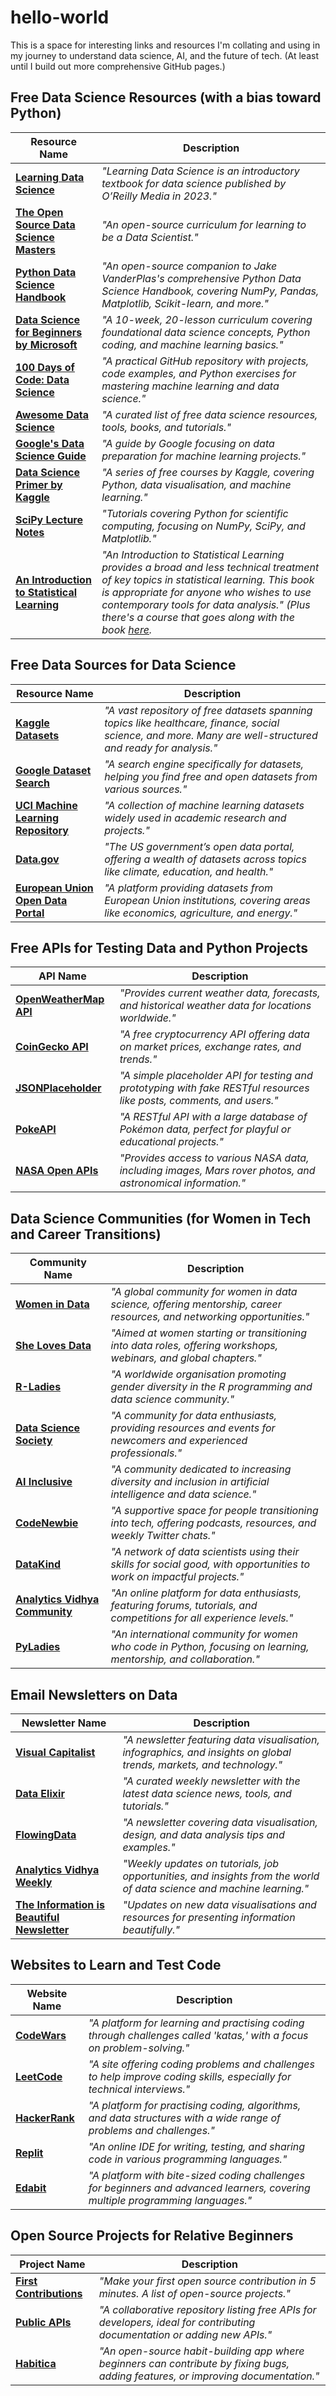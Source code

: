 # hello-world
This is a space for interesting links and resources I'm collating and using in my journey to understand data science, AI, and the future of tech. (At least until I build out more comprehensive GitHub pages.)

## **Free Data Science Resources (with a bias toward Python)**

| Resource Name | Description |
|---------------|-------------|
| [**Learning Data Science**](https://learningds.org/intro.html) | *"Learning Data Science is an introductory textbook for data science published by O’Reilly Media in 2023."* |
| [**The Open Source Data Science Masters**](http://datasciencemasters.org/) | *"An open-source curriculum for learning to be a Data Scientist."* |
| [**Python Data Science Handbook**](https://jakevdp.github.io/PythonDataScienceHandbook/) | *"An open-source companion to Jake VanderPlas's comprehensive Python Data Science Handbook, covering NumPy, Pandas, Matplotlib, Scikit-learn, and more."* |
| [**Data Science for Beginners by Microsoft**](https://microsoft.github.io/Data-Science-For-Beginners/) | *"A 10-week, 20-lesson curriculum covering foundational data science concepts, Python coding, and machine learning basics."* |
| [**100 Days of Code: Data Science**](https://github.com/avik-jain/100-Days-Of-ML-Code) | *"A practical GitHub repository with projects, code examples, and Python exercises for mastering machine learning and data science."* |
| [**Awesome Data Science**](https://github.com/academic/awesome-datascience) | *"A curated list of free data science resources, tools, books, and tutorials."* |
| [**Google's Data Science Guide**](https://developers.google.com/machine-learning/data-prep) | *"A guide by Google focusing on data preparation for machine learning projects."* |
| [**Data Science Primer by Kaggle**](https://www.kaggle.com/learn/overview) | *"A series of free courses by Kaggle, covering Python, data visualisation, and machine learning."* |
| [**SciPy Lecture Notes**](https://scipy-lectures.org/) | *"Tutorials covering Python for scientific computing, focusing on NumPy, SciPy, and Matplotlib."* |
| [**An Introduction to Statistical Learning**](https://www.statlearning.com/) | *"An Introduction to Statistical Learning provides a broad and less technical treatment of key topics in statistical learning. This book is appropriate for anyone who wishes to use contemporary tools for data analysis." (Plus there's a course that goes along with the book [here](https://www.edx.org/learn/python/stanford-university-statistical-learning-with-python).* |

## **Free Data Sources for Data Science**

| Resource Name | Description |
|---------------|-------------|
| [**Kaggle Datasets**](https://www.kaggle.com/datasets) | *"A vast repository of free datasets spanning topics like healthcare, finance, social science, and more. Many are well-structured and ready for analysis."* |
| [**Google Dataset Search**](https://datasetsearch.research.google.com/) | *"A search engine specifically for datasets, helping you find free and open datasets from various sources."* |
| [**UCI Machine Learning Repository**](https://archive.ics.uci.edu/ml/index.php) | *"A collection of machine learning datasets widely used in academic research and projects."* |
| [**Data.gov**](https://www.data.gov/) | *"The US government’s open data portal, offering a wealth of datasets across topics like climate, education, and health."* |
| [**European Union Open Data Portal**](https://data.europa.eu/euodp/en/home) | *"A platform providing datasets from European Union institutions, covering areas like economics, agriculture, and energy."* |

## **Free APIs for Testing Data and Python Projects**

| API Name | Description |
|----------|-------------|
| [**OpenWeatherMap API**](https://openweathermap.org/api) | *"Provides current weather data, forecasts, and historical weather data for locations worldwide."* |
| [**CoinGecko API**](https://www.coingecko.com/en/api) | *"A free cryptocurrency API offering data on market prices, exchange rates, and trends."* |
| [**JSONPlaceholder**](https://jsonplaceholder.typicode.com/) | *"A simple placeholder API for testing and prototyping with fake RESTful resources like posts, comments, and users."* |
| [**PokeAPI**](https://pokeapi.co/) | *"A RESTful API with a large database of Pokémon data, perfect for playful or educational projects."* |
| [**NASA Open APIs**](https://api.nasa.gov/) | *"Provides access to various NASA data, including images, Mars rover photos, and astronomical information."* |

## **Data Science Communities (for Women in Tech and Career Transitions)**

| Community Name | Description |
|----------------|-------------|
| [**Women in Data**](https://www.womenindata.org/) | *"A global community for women in data science, offering mentorship, career resources, and networking opportunities."* |
| [**She Loves Data**](https://www.shelovesdata.com/) | *"Aimed at women starting or transitioning into data roles, offering workshops, webinars, and global chapters."* |
| [**R-Ladies**](https://rladies.org/) | *"A worldwide organisation promoting gender diversity in the R programming and data science community."* |
| [**Data Science Society**](https://www.datasciencesociety.net/) | *"A community for data enthusiasts, providing resources and events for newcomers and experienced professionals."* |
| [**AI Inclusive**](https://www.ai-inclusive.org/) | *"A community dedicated to increasing diversity and inclusion in artificial intelligence and data science."* |
| [**CodeNewbie**](https://www.codenewbie.org/) | *"A supportive space for people transitioning into tech, offering podcasts, resources, and weekly Twitter chats."* |
| [**DataKind**](https://www.datakind.org/) | *"A network of data scientists using their skills for social good, with opportunities to work on impactful projects."* |
| [**Analytics Vidhya Community**](https://www.analyticsvidhya.com/) | *"An online platform for data enthusiasts, featuring forums, tutorials, and competitions for all experience levels."* |
| [**PyLadies**](https://www.pyladies.com/) | *"An international community for women who code in Python, focusing on learning, mentorship, and collaboration."* |

## **Email Newsletters on Data**

| Newsletter Name | Description |
|------------------|-------------|
| [**Visual Capitalist**](https://www.visualcapitalist.com/) | *"A newsletter featuring data visualisation, infographics, and insights on global trends, markets, and technology."* |
| [**Data Elixir**](https://dataelixir.com/) | *"A curated weekly newsletter with the latest data science news, tools, and tutorials."* |
| [**FlowingData**](https://flowingdata.com/) | *"A newsletter covering data visualisation, design, and data analysis tips and examples."* |
| [**Analytics Vidhya Weekly**](https://www.analyticsvidhya.com/) | *"Weekly updates on tutorials, job opportunities, and insights from the world of data science and machine learning."* |
| [**The Information is Beautiful Newsletter**](https://informationisbeautiful.net/) | *"Updates on new data visualisations and resources for presenting information beautifully."* |

## **Websites to Learn and Test Code**

| Website Name | Description |
|--------------|-------------|
| [**CodeWars**](https://www.codewars.com/) | *"A platform for learning and practising coding through challenges called 'katas,' with a focus on problem-solving."* |
| [**LeetCode**](https://leetcode.com/) | *"A site offering coding problems and challenges to help improve coding skills, especially for technical interviews."* |
| [**HackerRank**](https://www.hackerrank.com/) | *"A platform for practising coding, algorithms, and data structures with a wide range of problems and challenges."* |
| [**Replit**](https://replit.com/) | *"An online IDE for writing, testing, and sharing code in various programming languages."* |
| [**Edabit**](https://edabit.com/) | *"A platform with bite-sized coding challenges for beginners and advanced learners, covering multiple programming languages."* |

## **Open Source Projects for Relative Beginners**

| Project Name | Description |
|--------------|-------------|
| [**First Contributions**](https://firstcontributions.github.io/#project-list) | *"Make your first open source contribution in 5 minutes. A list of open-source projects."* |
| [**Public APIs**](https://github.com/public-apis/public-apis) | *"A collaborative repository listing free APIs for developers, ideal for contributing documentation or adding new APIs."* |
| [**Habitica**](https://github.com/HabitRPG/habitica) | *"An open-source habit-building app where beginners can contribute by fixing bugs, adding features, or improving documentation."* |
